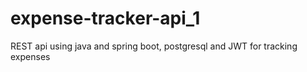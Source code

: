 # expense-tracker-api_1
REST  api using java and spring boot, postgresql and JWT for tracking expenses
